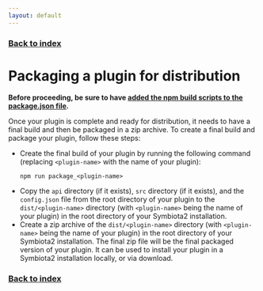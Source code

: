 ```yaml
---
layout: default
---
```


### [Back to index](./index.html)

# Packaging a plugin for distribution

**Before proceeding, be sure to have [added the npm build scripts to the package.json file](./add-npm-build-scripts.html).**

Once your plugin is complete and ready for distribution, it needs to have a final build and then be packaged in a zip archive.
To create a final build and package your plugin, follow these steps:
- Create the final build of your plugin by running the following command (replacing `<plugin-name>` with the name of your plugin):
    ```
    npm run package_<plugin-name>
    ```
- Copy the `api` directory (if it exists), `src` directory (if it exists), and the `config.json` file from the root directory
  of your plugin to the `dist/<plugin-name>` directory (with `<plugin-name>` being the name of your plugin) in the root 
  directory of your Symbiota2 installation.
- Create a zip archive of the `dist/<plugin-name>` directory (with `<plugin-name>` being the name of your plugin) in the root 
  directory of your Symbiota2 installation. The final zip file will be the final packaged version of your plugin. It can be used
  to install your plugin in a Symbiota2 installation locally, or via download.
    
### [Back to index](./index.html)
